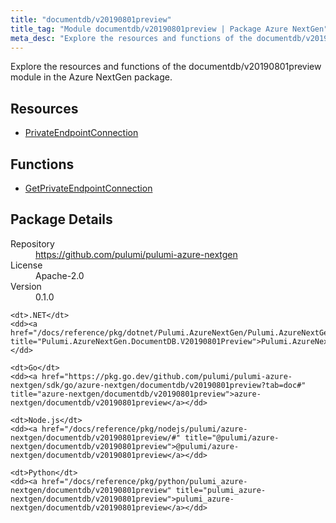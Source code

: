 ```yaml
---
title: "documentdb/v20190801preview"
title_tag: "Module documentdb/v20190801preview | Package Azure NextGen"
meta_desc: "Explore the resources and functions of the documentdb/v20190801preview module in the Azure NextGen package."
---
```


<!-- WARNING: this file was generated by Pulumi Docs Generator. -->
<!-- Do not edit by hand unless you're certain you know what you are doing! -->

Explore the resources and functions of the documentdb/v20190801preview module in the Azure NextGen package.

<h2 id="resources">Resources</h2>
<ul class="api">
    <li><a href="privateendpointconnection" title="PrivateEndpointConnection"><span class="symbol resource"></span>PrivateEndpointConnection</a></li>
</ul>

<h2 id="functions">Functions</h2>
<ul class="api">
    <li><a href="getprivateendpointconnection" title="GetPrivateEndpointConnection"><span class="symbol function"></span>GetPrivateEndpointConnection</a></li>
</ul>

<h2 id="package-details">Package Details</h2>
<dl class="package-details">
	<dt>Repository</dt>
	<dd><a href="https://github.com/pulumi/pulumi-azure-nextgen">https://github.com/pulumi/pulumi-azure-nextgen</a></dd>
	<dt>License</dt>
	<dd>Apache-2.0</dd>
	<dt>Version</dt>
	<dd>0.1.0</dd>
</dl>



<dl class="tabular">

    <dt>.NET</dt>
    <dd><a href="/docs/reference/pkg/dotnet/Pulumi.AzureNextGen/Pulumi.AzureNextGen.DocumentDB.V20190801Preview.html" title="Pulumi.AzureNextGen.DocumentDB.V20190801Preview">Pulumi.AzureNextGen.DocumentDB.V20190801Preview</a></dd>

    <dt>Go</dt>
    <dd><a href="https://pkg.go.dev/github.com/pulumi/pulumi-azure-nextgen/sdk/go/azure-nextgen/documentdb/v20190801preview?tab=doc#" title="azure-nextgen/documentdb/v20190801preview">azure-nextgen/documentdb/v20190801preview</a></dd>

    <dt>Node.js</dt>
    <dd><a href="/docs/reference/pkg/nodejs/pulumi/azure-nextgen/documentdb/v20190801preview/#" title="@pulumi/azure-nextgen/documentdb/v20190801preview">@pulumi/azure-nextgen/documentdb/v20190801preview</a></dd>

    <dt>Python</dt>
    <dd><a href="/docs/reference/pkg/python/pulumi_azure-nextgen/documentdb/v20190801preview" title="pulumi_azure-nextgen/documentdb/v20190801preview">pulumi_azure-nextgen/documentdb/v20190801preview</a></dd>

</dl>

